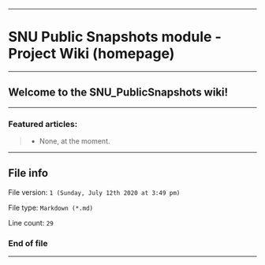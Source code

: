 
***

# SNU Public Snapshots module - Project Wiki (homepage)

***

## Welcome to the SNU_PublicSnapshots wiki!

***

### Featured articles:

> * None, at the moment.

***

## File info

File version: `1 (Sunday, July 12th 2020 at 3:49 pm)`

File type: `Markdown (*.md)`

Line count: `29`

### End of file

***
